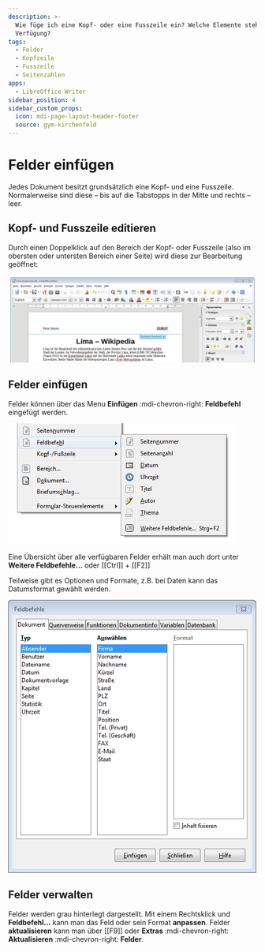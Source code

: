 ```yaml
---
description: >-
  Wie füge ich eine Kopf- oder eine Fusszeile ein? Welche Elemente stehen zur
  Verfügung?
tags:
  - Felder
  - Kopfzeile
  - Fusszeile
  - Seitenzahlen
apps:
  - LibreOffice Writer
sidebar_position: 4
sidebar_custom_props:
  icon: mdi-page-layout-header-footer
  source: gym-kirchenfeld
---
```


# Felder einfügen



Jedes Dokument besitzt grundsätzlich eine Kopf- und eine Fusszeile. Normalerweise sind diese – bis auf die Tabstopps in der Mitte und rechts – leer.

## Kopf- und Fusszeile editieren
Durch einen Doppelklick auf den Bereich der Kopf- oder Fusszeile (also im obersten oder untersten Bereich einer Seite) wird diese zur Bearbeitung geöffnet:

![Kopfzeile bearbeiten](./images/kopfzeile-bearbeiten.lo.png)


## Felder einfügen
Felder können über das Menu __Einfügen__ :mdi-chevron-right: __Feldbefehl__ eingefügt werden.

![Feldbefehl](./images/einfuegen-feld.lo.png)

Eine Übersicht über alle verfügbaren Felder erhält man auch dort unter __Weitere Feldbefehle…__ oder [[Ctrl]] + [[F2]]

Teilweise gibt es Optionen und Formate, z.B. bei Daten kann das Datumsformat gewählt werden.

![](./images/felder-einfuegen.lo.png)


## Felder verwalten
Felder werden grau hinterlegt dargestellt. Mit einem Rechtsklick und __Feldbefehl…__ kann man das Feld oder sein Format **anpassen**. Felder **aktualisieren** kann man  über [[F9]] oder __Extras__ :mdi-chevron-right: __Aktualisieren__ :mdi-chevron-right: __Felder__.
